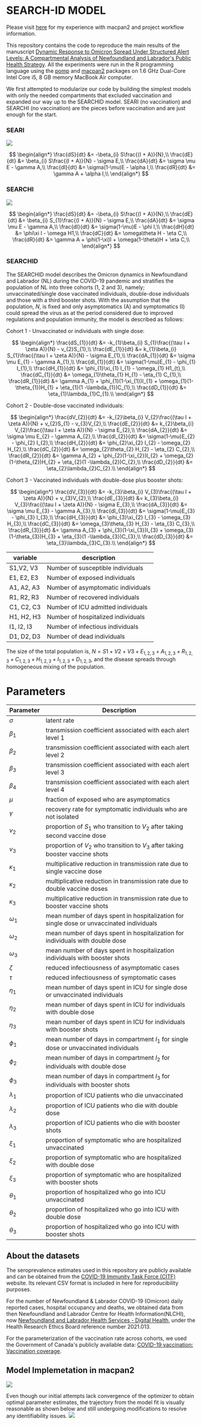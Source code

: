 # SEARCH-ID MODEL
Please visit [here](https://docs.google.com/document/d/1hdHnPkjz6GBj1uK-ep7LuTPX6-VsP_DHEZ3NIB9AtLY/edit?usp=sharing) for my experience with macpan2 and project workflow information.

This repository contains the code to reproduce the main results of the manuscript [Dynamic Response to Omicron Spread Under Structured Alert Levels: A Compartmental Analysis of Newfoundland and Labrador's Public Health Strategy](https://). All the experiments were run in the R programming language using the [pomp](https://kingaa.github.io/pomp/install.html) and [macpan2](https://github.com/canmod/macpan2) packages on 1.6 GHz Dual-Core Intel Core i5, 8 GB memory MacBook Air computer.

We first attempted to modularize our code by building the simplest models with only the needed compartments that excluded vaccination and expanded our way up to the SEARCHID model.
SEARI (no vaccination) and SEARCHI (no vaccination) are the pieces before vaccination and are just enough for the start. 

### SEARI
<img src= "https://github.com/francisanokye/SEARCH-ID-MODEL/blob/main/searchid/macpan2/figures/seari.png">

$$
\begin{align*}
    \frac{dS}{dt} &= -\beta_{i} S\frac{(I + A)}{N},\\
    \frac{dE}{dt} &= \beta_{i} S\frac{(I + A)}{N} - \sigma E,\\
    \frac{dA}{dt} &= \sigma \mu E - \gamma A,\\
    \frac{dI}{dt} &= \sigma(1-\mu)E - \alpha I,\\
    \frac{dR}{dt} &= \gamma A + \alpha I,\\
\end{align*}
$$

### SEARCHI
<img src= "https://github.com/francisanokye/SEARCH-ID-MODEL/blob/main/searchid/macpan2/figures/searchi.png">

$$
\begin{align*}
    \frac{dS}{dt} &= -\beta_{i} S\frac{(I + A)}{N},\\
    \frac{dE}{dt} &= \beta_{i} S_{1}\frac{(I + A)}{N} - \sigma E,\\
    \frac{dA}{dt} &= \sigma \mu E - \gamma A,\\
    \frac{dI}{dt} &= \sigma(1-\mu)E - \phi I,\\
    \frac{dH}{dt} &= \phi\xi I - \omega H1,\\
    \frac{dC}{dt} &= \omega\theta H - \eta C,\\
    \frac{dR}{dt} &= \gamma A + \phi(1-\xi)I + \omega(1-\theta)H + \eta C,\\
\end{align*}
$$

### SEARCHID
The SEARCHID model describes the Omicron dynamics in Newfoundland and Labrador (NL) during the COVID-19 pandemic and stratifies the population of NL into three cohorts (1, 2 and 3), namely; unvaccinated/single dose vaccinated individuals, double-dose individuals and those with a third booster shots. With the assumption that the population, $N$, is fixed and only asymptomatics (A) and symptomatics (I) could spread the virus as at the period considered due to improved regulations and population immunity, the model is described as follows:

Cohort 1 - Unvaccinated or individuals with single dose:

$$
\begin{align*}
    \frac{dS_{1}}{dt} &= -k_{1}\beta_{i} S_{1}\frac{(\tau I + \zeta A)}{N} - v_{2}S_{1},\\
    \frac{dE_{1}}{dt} &= k_{1}\beta_{i} S_{1}\frac{(\tau I + \zeta A)}{N} - \sigma E_{1},\\
    \frac{dA_{1}}{dt} &= \sigma \mu E_{1} - \gamma A_{1},\\
    \frac{dI_{1}}{dt} &= \sigma(1-\mu)E_{1} - \phi_{1} I_{1},\\
    \frac{dH_{1}}{dt} &= \phi_{1}\xi_{1} I_{1} - \omega_{1} H1_{t},\\
    \frac{dC_{1}}{dt} &= \omega_{1}\theta_{1} H_{1} - \eta_{1} C_{1},\\
    \frac{dR_{1}}{dt} &= \gamma A_{1} + \phi_{1}(1-\xi_{1})I_{1} + \omega_{1}(1-\theta_{1})H_{1} + \eta_{1}(1 -\lambda_{1})C_{1},\\
    \frac{dD_{1}}{dt} &= \eta_{1}\lambda_{1}C_{1}.\\
\end{align*}
$$

Cohort 2 - Double-dose vaccinated individuals:

$$
\begin{align*}
    \frac{dV_{2}}{dt} &= -k_{2}\beta_{i} V_{2}\frac{(\tau I + \zeta A)}{N} + v_{2}S_{1} - v_{3}V_{2},\\
    \frac{dE_{2}}{dt} &= k_{2}\beta_{i} V_{2}\frac{(\tau I + \zeta A)}{N} - \sigma E_{2},\\
    \frac{dA_{2}}{dt} &= \sigma \mu E_{2} - \gamma A_{2},\\
    \frac{dI_{2}}{dt} &= \sigma(1-\mu)E_{2} - \phi_{2} I_{2},\\
    \frac{dH_{2}}{dt} &= \phi_{2}\xi_{2} I_{2} - \omega_{2} H_{2},\\
    \frac{dC_{2}}{dt} &= \omega_{2}\theta_{2} H_{2} - \eta_{2} C_{2},\\
    \frac{dR_{2}}{dt} &= \gamma A_{2} + \phi_{2}(1-\xi_{2})I_{2} + \omega_{2}(1-\theta_{2})H_{2} + \eta_{2}(1 -\lambda_{2})C_{2},\\
    \frac{dD_{2}}{dt} &= \eta_{2}\lambda_{2}C_{2}.\\
\end{align*}
 $$

Cohort 3 - Vaccinated individuals with double-dose plus booster shots:

$$
\begin{align*}
    \frac{dV_{3}}{dt} &= -k_{3}\beta_{i} V_{3}\frac{(\tau I + \zeta A)}{N} + v_{3}V_{2},\\
    \frac{dE_{3}}{dt} &= k_{3}\beta_{i} V_{3}\frac{(\tau I + \zeta A)}{N} - \sigma E_{3},\\
    \frac{dA_{3}}{dt} &= \sigma \mu E_{3} - \gamma A_{3},\\
    \frac{dI_{3}}{dt} &= \sigma(1-\mu)E_{3} - \phi_{3} I_{3},\\
    \frac{dH_{3}}{dt} &= \phi_{3}\xi_{2} I_{3} - \omega_{3} H_{3},\\
    \frac{dC_{3}}{dt} &= \omega_{3}\theta_{3} H_{3} - \eta_{3} C_{3},\\
    \frac{dR_{3}}{dt} &= \gamma A_{3} + \phi_{3}(1-\xi_{3})I_{3} + \omega_{3}(1-\theta_{3})H_{3} + \eta_{3}(1 -\lambda_{3})C_{3},\\
    \frac{dD_{3}}{dt} &= \eta_{3}\lambda_{3}C_{3}.\\
    \end{align*}
 $$

| variable         | description                        |
| ---------------- | ---------------------------------- |
| S1,V2, V3        | Number of susceptible individuals  |
| E1, E2, E3       | Number of exposed individuals      |
| A1, A2, A3       | Number of asymptomatic individuals |
| R1, R2, R3       | Number of recovered individuals    |
| C1, C2, C3       | Number of ICU admitted individuals |
| H1, H2, H3       | Number of hospitalized individuals |
| I1, I2, I3       | Number of infectious individuals   |
| D1, D2, D3       | Number of dead individuals         |

The size of the total population is,  $N = S1 +V2 + V3 + E_{1,2,3} + A_{1,2,3}  + R_{1,2,3} + C_{1,2,3} + H_{1,2,3} + I_{1,2,3} + D_{1,2,3}$, and the disease spreads through homogeneous mixing of the population.

# Parameters


| Parameter         | Description                                                                                         |
| ---------------- | --------------------------------------------------------------------------------------------------- |
| $\sigma$ | latent rate |
|$\beta_{1}$| transmission coefficient associated with each alert level 1 |
|$\beta_{2}$ | transmission coefficient associated with each alert level 2 |
|$\beta_{3}$ | transmission coefficient associated with each alert level 3 |
|$\beta_{4}$| transmission coefficient associated with each alert level 4 |
|$\mu$ |fraction of exposed who are asymptomatics |
|$\gamma$ | recovery rate for symptomatic individuals who are not isolated |
|$v_{2}$| proportion of $S_{1}$ who transition to $V_{2}$ after taking second vaccine dose|
|$v_{3}$ |proportion of $V_{2}$  who transition to $V_{3}$ after taking booster vaccine shots |
| $\kappa_{1}$ | multiplicative reduction in transmission rate due to single vaccine dose |
|$\kappa_{2}$ | multiplicative reduction in transmission rate due to double vaccine doses |
| $\kappa_{3}$ | multiplicative reduction in transmission rate due to booster vaccine shots |
|$\omega_{1}$ |  mean number of days spent in hospitalization for single dose or unvaccinated individuals |
|$\omega_{2}$ |  mean number of days spent in hospitalization for individuals with double dose |
|$\omega_{3}$ |  mean number of days spent in hospitalization individuals with booster shots |
|$\zeta$ |reduced infectiousness of asymptomatic cases  |
| $\tau$ |reduced infectiousness of symptomatic cases |
| $\eta_{1}$ | mean number of days spent in ICU for single dose or unvaccinated individuals |
|$\eta_{2}$ | mean number of days spent in ICU for individuals with double dose |
| $\eta_{3}$ | mean number of days spent in ICU for individuals with booster shots |
|$\phi_{1}$ | mean number of days in compartment $I_{1}$ for single dose or unvaccinated individuals |
|$\phi_{2}$ | mean number of days in compartment $I_{2}$ for individuals with double dose |
| $\phi_{3}$ | mean number of days in compartment $I_{3}$ for individuals with booster shots |
| $\lambda_{1}$ | proportion of ICU patients who die unvaccinated |
| $\lambda_{2}$ | proportion of ICU patients who die with double dose |
| $\lambda_{3}$ | proportion of ICU patients who die with booster shots |
|$\xi_{1}$ | proportion of symptomatic who are hospitalized unvaccinated |
|$\xi_{2}$ | proportion of symptomatic who are hospitalized with double dose |
|$\xi_{3}$ | proportion of symptomatic who are hospitalized with booster shots |
|$\theta_{1}$ | proportion of hospitalized who go into ICU unvaccinated |
|$\theta_{2}$ | proportion of hospitalized who go into ICU with double dose |
|$\theta_{3}$ | proportion of hospitalized who go into ICU with booster shots |

## About the datasets
The seroprevalence estimates used in this repository are publicly available and can be obtained from the [COVID-19 Immunity Task Force (CITF)](https://www.covid19immunitytaskforce.ca/seroprevalence-in-canada/) website. Its relevant CSV format is included in here for reproducibility purposes.

For the number of Newfoundland & Labrador COVID-19 (Omicron) daily reported cases, hospital occupancy and deaths, we obtained data from then Newfoundland and Labrador Centre for Health Information(NLCHI), now [Newfoundland and Labrador Health Services - Digital Health](https://nlhealthservices.ca/), under the Health Research Ethics Board reference number 2021.013.

For the parameterization of the vaccination rate across cohorts, we used the Government of Canada's publicly available data: [COVID-19 vaccination: Vaccination coverage](https://health-infobase.canada.ca/covid-19/vaccination-coverage/).

## Model Implemetation in macpan2

<img src= "https://github.com/francisanokye/SEARCH-ID-MODEL/blob/main/searchid/macpan2/figures/disease_sates_init.png">

Even though our initial attempts lack convergence of the optimizer to obtain optimal parameter estimates, the trajectory from the model fit is visually reasonable as shown below and still undergoing modifications to resolve any identifiability issues.
<img src= "https://github.com/francisanokye/SEARCH-ID-MODEL/blob/main/searchid/macpan2/figures/model_fit.png">

